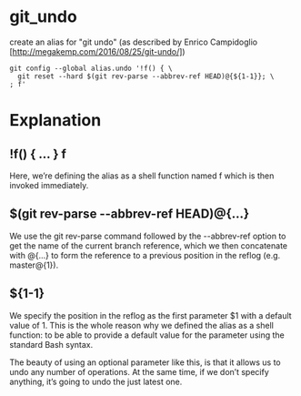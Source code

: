 git_undo
========

create an alias for "git undo"  (as described by Enrico Campidoglio [http://megakemp.com/2016/08/25/git-undo/])


```shell 
git config --global alias.undo '!f() { \
  git reset --hard $(git rev-parse --abbrev-ref HEAD)@{${1-1}}; \
; f'
``` 
 

Explanation
=============

!f() { ... } f
--------------

Here, we’re defining the alias as a shell function named f which is then invoked immediately.

$(git rev-parse --abbrev-ref HEAD)@{...}
----------------------------


We use the git rev-parse command followed by the --abbrev-ref option to get the name of the current branch reference, which we then concatenate with @{...} to form the reference to a previous position in the reflog (e.g. master@{1}).

${1-1}
------

We specify the position in the reflog as the first parameter $1 with a default value of 1. This is the whole reason why we defined the alias as a shell function: to be able to provide a default value for the parameter using the standard Bash syntax.

The beauty of using an optional parameter like this, is that it allows us to undo any number of operations. At the same time, if we don’t specify anything, it’s going to undo the just latest one.

